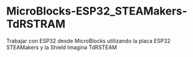 # MicroBlocks-ESP32_STEAMakers-TdRSTRAM
Trabajar con ESP32 desde MicroBlocks utilizando la placa ESP32 STEAMakers y la Shield Imagina TdRSTEAM
